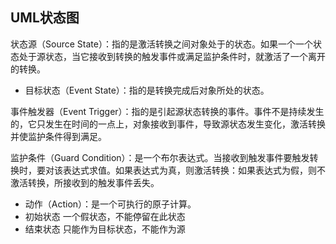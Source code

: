 UML状态图
---------------------------

状态源（Source State）：指的是激活转换之间对象处于的状态。如果一个一个状态处于源状态，当它接收到转换的触发事件或满足监护条件时，就激活了一个离开的转换。
* 目标状态（Event State）：指的是转换完成后对象所处的状态。

事件触发器（Event Trigger）：指的是引起源状态转换的事件。事件不是持续发生的，它只发生在时间的一点上，对象接收到事件，导致源状态发生变化，激活转换并使监护条件得到满足。

监护条件（Guard Condition）：是一个布尔表达式。当接收到触发事件要触发转换时，要对该表达式求值。如果表达式为真，则激活转换：如果表达式为假，则不激活转换，所接收到的触发事件丢失。
* 动作（Action）：是一个可执行的原子计算。
* 初始状态 一个假状态，不能停留在此状态
* 结束状态 只能作为目标状态，不能作为源
